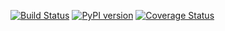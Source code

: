 [![Build Status](https://travis-ci.org/SpringboardEdu/drip-py.svg?branch=master)](https://travis-ci.org/SpringboardEdu/drip-py)
[![PyPI version](https://badge.fury.io/py/drip-py.svg)](https://badge.fury.io/py/drip-py)
[![Coverage Status](https://coveralls.io/repos/github/SpringboardEdu/drip-py/badge.svg)](https://coveralls.io/github/SpringboardEdu/drip-py)